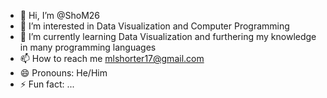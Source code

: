 - 👋 Hi, I’m @ShoM26
- 👀 I’m interested in Data Visualization and Computer Programming
- 🌱 I’m currently learning Data Visualization and furthering my knowledge in many programming languages
- 📫 How to reach me mlshorter17@gmail.com
- 😄 Pronouns: He/Him
- ⚡ Fun fact: ...

<!---
ShoM26/ShoM26 is a ✨ special ✨ repository because its `README.md` (this file) appears on your GitHub profile.
You can click the Preview link to take a look at your changes.
--->
